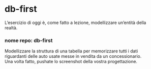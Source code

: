 # db-first

L’esercizio di oggi è, come fatto a lezione, modellizzare un’entità della realtà.  
### nome repo: db-first
Modellizzare la struttura di una tabella per memorizzare tutti i dati riguardanti delle auto usate messe in vendita da un concessionario.  
Una volta fatto, pushate lo screenshot della vostra progettazione.
